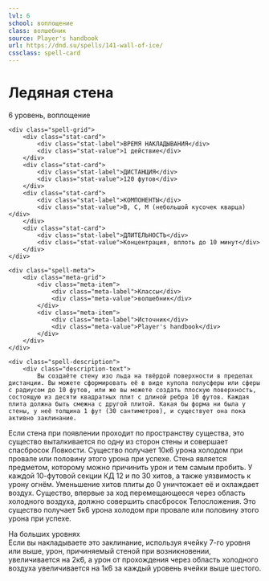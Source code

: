 ```yaml
---
lvl: 6
school: воплощение
class: волшебник
source: Player's handbook
url: https://dnd.su/spells/141-wall-of-ice/
cssclass: spell-card
---
```


<div class="spell-container">
    <div class="spell-header">
        <h1 class="spell-name">Ледяная стена</h1>
        <div class="spell-level">6 уровень, воплощение</div>
    </div>
    
    <div class="spell-grid">
        <div class="stat-card">
            <div class="stat-label">ВРЕМЯ НАКЛАДЫВАНИЯ</div>
            <div class="stat-value">1 действие</div>
        </div>
        <div class="stat-card">
            <div class="stat-label">ДИСТАНЦИЯ</div>
            <div class="stat-value">120 футов</div>
        </div>
        <div class="stat-card">
            <div class="stat-label">КОМПОНЕНТЫ</div>
            <div class="stat-value">В, С, М (небольшой кусочек кварца)</div>
        </div>
        <div class="stat-card">
            <div class="stat-label">ДЛИТЕЛЬНОСТЬ</div>
            <div class="stat-value">Концентрация, вплоть до 10 минут</div>
        </div>
    </div>
    
    <div class="spell-meta">
        <div class="meta-grid">
            <div class="meta-item">
                <div class="meta-label">Классы</div>
                <div class="meta-value">волшебник</div>
            </div>
            <div class="meta-item">
                <div class="meta-label">Источник</div>
                <div class="meta-value">Player's handbook</div>
            </div>
        </div>
    </div>
    
    <div class="spell-description">
        <div class="description-text">
            Вы создаёте стену изо льда на твёрдой поверхности в пределах дистанции. Вы можете сформировать её в виде купола полусферы или сферы с радиусом до 10 футов, или же вы можете создать плоскую поверхность, состоящую из десяти квадратных плит с длиной ребра 10 футов. Каждая плита должна быть смежна с другой плитой. Какая бы форма ни была у стены, у неё толщина 1 фут (30 сантиметров), и существует она пока активно заклинание.
Если стена при появлении проходит по пространству существа, это существо выталкивается по одну из сторон стены и совершает спасбросок Ловкости. Существо получает 10к6 урона холодом при провале или половину этого урона при успехе.
Стена является предметом, которому можно причинить урон и тем самым пробить. У каждой 10-футовой секции КД 12 и по 30 хитов, а также уязвимость к урону огнём. Уменьшение хитов плиты до 0 уничтожает её и охлаждает воздух. Существо, впервые за ход перемещающееся через область холодного воздуха, должно совершить спасбросок Телосложения. Это существо получает 5к6 урона холодом при провале или половину этого урона при успехе.
        </div>
        <div class="higher-levels">
            <div class="higher-levels-title">На больших уровнях</div>
            <div class="higher-levels-text">
                Если вы накладываете это заклинание, используя ячейку 7-го уровня или выше, урон, причиняемый стеной при возникновении, увеличивается на 2к6, а урон от прохождения через область холодного воздуха увеличивается на 1к6 за каждый уровень ячейки выше шестого.
            </div>
        </div>
    </div>
</div>